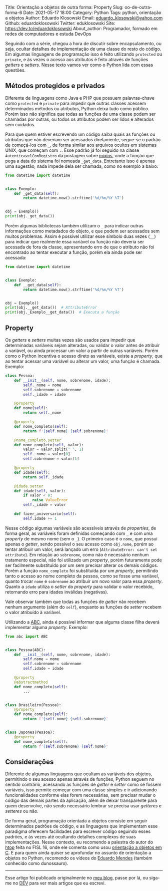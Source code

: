 Title: Orientação a objetos de outra forma: Property
Slug: oo-de-outra-forma-6
Date: 2021-05-17 18:00
Category: Python
Tags: python, orientação a objetos
Author: Eduardo Klosowski
Email: eduardo_klosowski@yahoo.com
Github: eduardoklosowski
Twitter: eduklosowski
Site: https://dev.to/eduardoklosowski
About_author: Programador, formado em redes de computadores e estuda DevOps

Seguindo com a série, chegou a hora de discutir sobre encapsulamento, ou seja, ocultar detalhes de implementação de uma classe do resto do código. Em algumas linguagens de programação isso é feito utilizando `protected` ou `private`, e às vezes o acesso aos atributos é feito através de funções *getters* e *setters*. Nesse texto vamos ver como o Python lida com essas questões.

## Métodos protegidos e privados

Diferente de linguagens como Java e PHP que possuem palavras-chave como `protected` e `private` para impedir que outras classes acessem determinados métodos ou atributos, Python deixa tudo como público. Porém isso não significa que todas as funções de uma classe podem ser chamadas por outras, ou todos os atributos podem ser lidos e alterados sem cuidados.

Para que quem estiver escrevendo um código saiba quais as funções ou atributos que não deveriam ser acessados diretamente, segue-se o padrão de começá-los com `_`, de forma similar aos arquivos ocultos em sistemas UNIX, que começam com `.`. Esse padrão já foi seguido na classe `AutenticavelComRegistro` da postagem sobre [mixins](https://dev.to/acaverna/orientacao-a-objetos-de-outra-forma-heranca-multiplas-e-mixins-31eb), onde a função que pega a data do sistema foi nomeada `_get_data`. Entretanto isso é apenas uma sugestão, nada impede dela ser chamada, como no exemplo a baixo:

```python
from datetime import datetime


class Exemplo:
    def _get_data(self):
        return datetime.now().strftime('%d/%m/%Y %T')


obj = Exemplo()
print(obj._get_data())
```

Porém algumas bibliotecas também utilizam o `_` para indicar outras informações como metadados do objeto, e que podem ser acessados sem muitos problemas. Assim é possível utilizar esse símbolo duas vezes (`__`) para indicar que realmente essa variável ou função não deveria ser acessada de fora da classe, apresentando erro de que o atributo não foi encontrado ao tentar executar a função, porém ela ainda pode ser acessada:

```python
from datetime import datetime


class Exemplo:
    def __get_data(self):
        return datetime.now().strftime('%d/%m/%Y %T')


obj = Exemplo()
print(obj.__get_data())  # AttributeError
print(obj._Exemplo__get_data())  # Executa a função
```

## Property

Os *getters* e *setters* muitas vezes são usados para impedir que determinadas variáveis sejam alteradas, ou validar o valor antes de atribuir a variável, ou ainda processar um valor a partir de outras variáveis. Porém como o Python incentiva o acesso direto as variáveis, existe a *property*, que ao tentar acessar uma variável ou alterar um valor, uma função é chamada. Exemplo:

```python
class Pessoa:
    def __init__(self, nome, sobrenome, idade):
        self._nome = nome
        self.sobrenome = sobrenome
        self._idade = idade

    @property
    def nome(self):
        return self._nome

    @property
    def nome_completo(self):
        return f'{self.nome} {self.sobrenome}'

    @nome_completo.setter
    def nome_completo(self, valor):
        valor = valor.split(' ', 1)
        self._nome = valor[0]
        self.sobrenome = valor[1]

    @property
    def idade(self):
        return self._idade

    @idade.setter
    def idade(self, valor):
        if valor < 0:
            raise ValueError
        self._idade = valor

    def fazer_aniversario(self):
        self.idade += 1
```

Nesse código algumas variáveis são acessíveis através de *properties*, de forma geral, as variáveis foram definidas começando com `_` e com uma *property* de mesmo nome (sem o `_`). O primeiro caso é o `nome`, que possui apenas o *getter*, sendo possível o seu acesso como `obj.nome`, porém ao tentar atribuir um valor, será lançado um erro (`AttributeError: can't set attribute`). Em relação ao `sobrenome`, como não é necessário nenhum tratamento especial, não foi utilizado um *property*, porém futuramente pode ser facilmente substituído por um sem precisar alterar os demais códigos. Porém a função `nome_completo` foi substituída por um *property*, permitindo tanto o acesso ao nome completo da pessoa, como se fosse uma variável, quanto trocar `nome` e `sobrenome` ao atribuir um novo valor para essa *property*. Quanto a `idade` utiliza o *setter* do *property* para validar o valor recebido, retornando erro para idades inválidas (negativas).

Vale observar também que todas as funções de *getter* não recebem nenhum argumento (além do `self`), enquanto as funções de *setter* recebem o valor atribuído à variável.

Utilizando a [ABC](https://dev.to/acaverna/orientacao-a-objetos-de-outra-forma-abc-89b), ainda é possível informar que alguma classe filha deverá implementar alguma *property*. Exemplo:

```python
from abc import ABC


class Pessoa(ABC):
    def __init__(self, nome, sobrenome, idade):
        self.nome = nome
        self.sobrenome = sobrenome
        self.idade = idade

    @property
    @abstractmethod
    def nome_completo(self):
        ...


class Brasileiro(Pessoa):
    @property
    def nome_completo(self):
        return f'{self.nome} {self.sobrenome}'


class Japones(Pessoa):
    @property
    def nome_completo(self):
        return f'{self.sobrenome} {self.nome}'
```

## Considerações

Diferente de algumas linguagens que ocultam as variáveis dos objetos, permitindo o seu acesso apenas através de funções, Python seguem no sentido contrário, acessando as funções de *getter* e *setter* como se fossem variáveis, isso permite começar com uma classe simples e ir adicionando funcionalidades conforme elas forem necessárias, sem precisar mudar o código das demais partes da aplicação, além de deixar transparente para quem desenvolve, não sendo necessário lembrar se precisa usar *getteres* e *setteres* ou não.

De forma geral, programação orientada a objetos consiste em seguir determinados padrões de código, e as linguagens que implementam esse paradigma oferecem facilidades para escrever código seguindo esses padrões, e às vezes até ocultando detalhes complexos de suas implementações. Nesse contexto, eu recomendo a palestra do autor do [htop](https://htop.dev/) feita no FISL 16, onde ele comenta como usou [orientação a objetos em C](http://hemingway.softwarelivre.org/fisl16/high/41f/sala_41f-high-201507091200.ogv). E para quem ainda quiser se aprofundar no assunto de orientação a objetos no Python, recomendo os vídeos do [Eduardo Mendes](https://www.youtube.com/playlist?list=PLOQgLBuj2-3L_L6ahsBVA_SzuGtKre3OK) (também conhecido como dunossauro).

---

Esse artigo foi publicado originalmente no [meu blog](https://eduardoklosowski.github.io/blog/), passe por lá, ou siga-me no [DEV](https://dev.to/eduardoklosowski) para ver mais artigos que eu escrevi.
